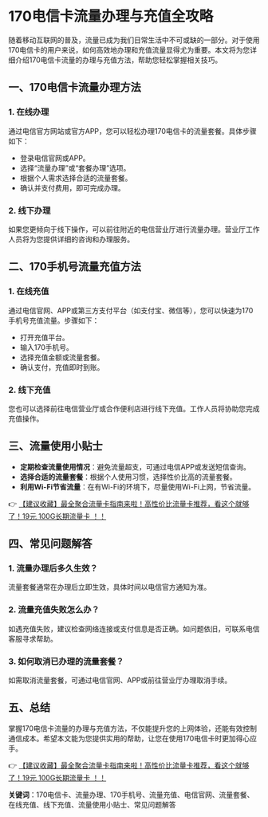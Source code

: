 # 170电信卡流量办理与充值全攻略

随着移动互联网的普及，流量已成为我们日常生活中不可或缺的一部分。对于使用170电信卡的用户来说，如何高效地办理和充值流量显得尤为重要。本文将为您详细介绍170电信卡流量的办理与充值方法，帮助您轻松掌握相关技巧。

## 一、170电信卡流量办理方法

### 1. 在线办理
通过电信官方网站或官方APP，您可以轻松办理170电信卡的流量套餐。具体步骤如下：
- 登录电信官网或APP。
- 选择“流量办理”或“套餐办理”选项。
- 根据个人需求选择合适的流量套餐。
- 确认并支付费用，即可完成办理。

### 2. 线下办理
如果您更倾向于线下操作，可以前往附近的电信营业厅进行流量办理。营业厅工作人员将为您提供详细的咨询和办理服务。

## 二、170手机号流量充值方法

### 1. 在线充值
通过电信官网、APP或第三方支付平台（如支付宝、微信等），您可以快速为170手机号充值流量。步骤如下：
- 打开充值平台。
- 输入170手机号。
- 选择充值金额或流量套餐。
- 确认支付，充值即时到账。

### 2. 线下充值
您也可以选择前往电信营业厅或合作便利店进行线下充值。工作人员将协助您完成充值操作。

## 三、流量使用小贴士

- **定期检查流量使用情况**：避免流量超支，可通过电信APP或发送短信查询。
- **选择合适的流量套餐**：根据个人使用习惯，选择性价比高的流量套餐。
- **利用Wi-Fi节省流量**：在有Wi-Fi的环境下，尽量使用Wi-Fi上网，节省流量。

👉 [【建议收藏】最全聚合流量卡指南来啦！高性价比流量卡推荐，看这个就够了！19元 100G长期流量卡 ！！](https://bit.ly/Liuliangka)

## 四、常见问题解答

### 1. 流量办理后多久生效？
流量套餐通常在办理后立即生效，具体时间以电信官方通知为准。

### 2. 流量充值失败怎么办？
如遇充值失败，建议检查网络连接或支付信息是否正确。如问题依旧，可联系电信客服寻求帮助。

### 3. 如何取消已办理的流量套餐？
如需取消流量套餐，可通过电信官网、APP或前往营业厅办理取消手续。

## 五、总结

掌握170电信卡流量的办理与充值方法，不仅能提升您的上网体验，还能有效控制通信成本。希望本文能为您提供实用的帮助，让您在使用170电信卡时更加得心应手。

👉 [【建议收藏】最全聚合流量卡指南来啦！高性价比流量卡推荐，看这个就够了！19元 100G长期流量卡 ！！](https://bit.ly/Liuliangka)

**关键词**：170电信卡、流量办理、170手机号、流量充值、电信官网、流量套餐、在线充值、线下充值、流量使用小贴士、常见问题解答